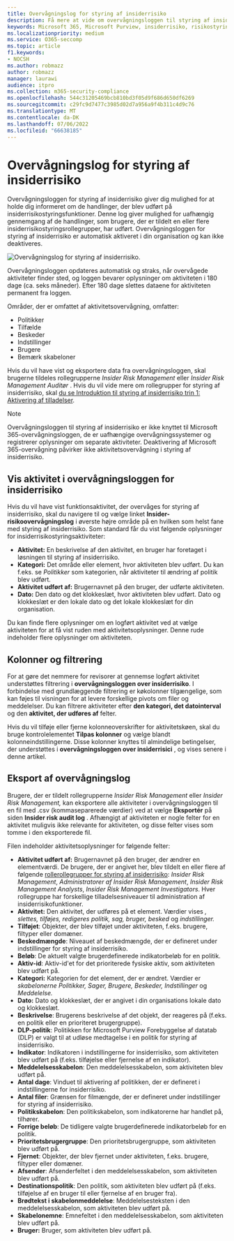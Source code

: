 ```yaml
---
title: Overvågningslog for styring af insiderrisiko
description: Få mere at vide om overvågningsloggen til styring af insiderrisiko i Microsoft Purview
keywords: Microsoft 365, Microsoft Purview, insiderrisiko, risikostyring, overholdelse af angivne standarder
ms.localizationpriority: medium
ms.service: O365-seccomp
ms.topic: article
f1.keywords:
- NOCSH
ms.author: robmazz
author: robmazz
manager: laurawi
audience: itpro
ms.collection: m365-security-compliance
ms.openlocfilehash: 544c31205469bcb810bd3f05d9f686d650df6269
ms.sourcegitcommit: c29fc9d7477c3985d02d7a956a9f4b311c4d9c76
ms.translationtype: MT
ms.contentlocale: da-DK
ms.lasthandoff: 07/06/2022
ms.locfileid: "66638185"
---
```

# <a name="insider-risk-management-audit-log"></a>Overvågningslog for styring af insiderrisiko

Overvågningsloggen for styring af insiderrisiko giver dig mulighed for at holde dig informeret om de handlinger, der blev udført på insiderrisikostyringsfunktioner. Denne log giver mulighed for uafhængig gennemgang af de handlinger, som brugere, der er tildelt en eller flere insiderrisikostyringsrollegrupper, har udført. Overvågningsloggen for styring af insiderrisiko er automatisk aktiveret i din organisation og kan ikke deaktiveres.

![Overvågningslog for styring af insiderrisiko.](../media/insider-risk-audit-log.png)

Overvågningsloggen opdateres automatisk og straks, når overvågede aktiviteter finder sted, og loggen bevarer oplysninger om aktiviteten i 180 dage (ca. seks måneder). Efter 180 dage slettes dataene for aktiviteten permanent fra loggen.

Områder, der er omfattet af aktivitetsovervågning, omfatter:

- Politikker
- Tilfælde
- Beskeder
- Indstillinger
- Brugere
- Bemærk skabeloner

Hvis du vil have vist og eksportere data fra overvågningsloggen, skal brugerne tildeles rollegrupperne *Insider Risk Management* eller *Insider Risk Management Auditør* . Hvis du vil vide mere om rollegrupper for styring af insiderrisiko, skal [du se Introduktion til styring af insiderrisiko trin 1: Aktivering af tilladelser](insider-risk-management-configure.md#step-1-required-enable-permissions-for-insider-risk-management).

> [!NOTE]
> Overvågningsloggen til styring af insiderrisiko er ikke knyttet til Microsoft 365-overvågningsloggen, de er uafhængige overvågningssystemer og registrerer oplysninger om separate aktiviteter. Deaktivering af Microsoft 365-overvågning påvirker ikke aktivitetsovervågning i styring af insiderrisiko.

## <a name="view-activity-in-the-insider-risk-audit-log"></a>Vis aktivitet i overvågningsloggen for insiderrisiko

Hvis du vil have vist funktionsaktivitet, der overvåges for styring af insiderrisiko, skal du navigere til og vælge linket **Insider-risikoovervågningslog** i øverste højre område på en hvilken som helst fane med styring af insiderrisiko. Som standard får du vist følgende oplysninger for insiderrisikostyringsaktiviteter:

- **Aktivitet:** En beskrivelse af den aktivitet, en bruger har foretaget i løsningen til styring af insiderrisiko.
- **Kategori:** Det område eller element, hvor aktiviteten blev udført. Du kan f.eks. se *Politikker* som kategorien, når aktiviteter til ændring af politik blev udført.
- **Aktivitet udført af:** Brugernavnet på den bruger, der udførte aktiviteten.
- **Dato:** Den dato og det klokkeslæt, hvor aktiviteten blev udført. Dato og klokkeslæt er den lokale dato og det lokale klokkeslæt for din organisation.

Du kan finde flere oplysninger om en logført aktivitet ved at vælge aktiviteten for at få vist ruden med aktivitetsoplysninger. Denne rude indeholder flere oplysninger om aktiviteten.

## <a name="columns-and-filtering"></a>Kolonner og filtrering

For at gøre det nemmere for revisorer at gennemse logført aktivitet understøttes filtrering i **overvågningsloggen over insiderrisiko**. I forbindelse med grundlæggende filtrering er køkolonner tilgængelige, som kan føjes til visningen for at levere forskellige pivots om filer og meddelelser. Du kan filtrere aktiviteter efter **den kategori, det datointerval** og den **aktivitet, der udføres af** felter.

Hvis du vil tilføje eller fjerne kolonneoverskrifter for aktivitetskøen, skal du bruge kontrolelementet **Tilpas kolonner** og vælge blandt kolonneindstillingerne. Disse kolonner knyttes til almindelige betingelser, der understøttes i **overvågningsloggen over insiderrisici** , og vises senere i denne artikel.

## <a name="audit-log-export"></a>Eksport af overvågningslog

Brugere, der er tildelt rollegrupperne *Insider Risk Management* eller *Insider Risk Management,* kan eksportere alle aktiviteter i overvågningsloggen til en fil med .csv (kommaseparerede værdier) ved at vælge **Eksportér** på siden **Insider risk audit log** . Afhængigt af aktiviteten er nogle felter for en aktivitet muligvis ikke relevante for aktiviteten, og disse felter vises som tomme i den eksporterede fil.

Filen indeholder aktivitetsoplysninger for følgende felter:

- **Aktivitet udført af:** Brugernavnet på den bruger, der ændrer en elementværdi. De brugere, der er angivet her, blev tildelt en eller flere af følgende [rollerollegrupper for styring af insiderrisiko](insider-risk-management-configure.md#step-1-required-enable-permissions-for-insider-risk-management): *Insider Risk Management*, *Administratorer af Insider Risk Management*, *Insider Risk Management Analysts*, *Insider Risk Management Investigators*. Hver rollegruppe har forskellige tilladelsesniveauer til administration af insiderrisikofunktioner.
- **Aktivitet:** Den aktivitet, der udføres på et element. Værdier vises *, slettes, tilføjes, redigeres politik, sag, bruger, besked* og *indstillinger.*
- **Tilføjet**: Objekter, der blev tilføjet under aktiviteten, f.eks. brugere, filtyper eller domæner.
- **Beskedmængde**: Niveauet af beskedmængde, der er defineret under indstillinger for styring af insiderrisiko.
- **Beløb**: De aktuelt valgte brugerdefinerede indikatorbeløb for en politik.
- **Aktiv-id**: Aktiv-id'et for det prioriterede fysiske aktiv, som aktiviteten blev udført på.
- **Kategori:** Kategorien for det element, der er ændret. Værdier er *skabelonerne Politikker, Sager, Brugere, Beskeder, Indstillinger* og *Meddelelse.*
- **Dato:** Dato og klokkeslæt, der er angivet i din organisations lokale dato og klokkeslæt.
- **Beskrivelse**: Brugerens beskrivelse af det objekt, der reageres på (f.eks. en politik eller en prioriteret brugergruppe).
- **DLP-politik**: Politikken for Microsoft Purview Forebyggelse af datatab (DLP) er valgt til at udløse medtagelse i en politik for styring af insiderrisiko.
- **Indikator**: Indikatoren i indstillingerne for insiderrisiko, som aktiviteten blev udført på (f.eks. tilføjelse eller fjernelse af en indikator).
- **Meddelelsesskabelon**: Den meddelelsesskabelon, som aktiviteten blev udført på.
- **Antal dage**: Vinduet til aktivering af politikken, der er defineret i indstillingerne for insiderrisiko.
- **Antal filer**: Grænsen for filmængde, der er defineret under indstillinger for styring af insiderrisiko.
- **Politikskabelon**: Den politikskabelon, som indikatorerne har handlet på, tilhører.
- **Forrige beløb**: De tidligere valgte brugerdefinerede indikatorbeløb for en politik.
- **Prioritetsbrugergruppe**: Den prioritetsbrugergruppe, som aktiviteten blev udført på.
- **Fjernet**: Objekter, der blev fjernet under aktiviteten, f.eks. brugere, filtyper eller domæner.
- **Afsender**: Afsenderfeltet i den meddelelsesskabelon, som aktiviteten blev udført på.
- **Destinationspolitik**: Den politik, som aktiviteten blev udført på (f.eks. tilføjelse af en bruger til eller fjernelse af en bruger fra).
- **Brødtekst i skabelonmeddelelse**: Meddelelsesteksten i den meddelelsesskabelon, som aktiviteten blev udført på.
- **Skabelonemne**: Emnefeltet i den meddelelsesskabelon, som aktiviteten blev udført på.
- **Bruger:** Bruger, som aktiviteten blev udført på.
